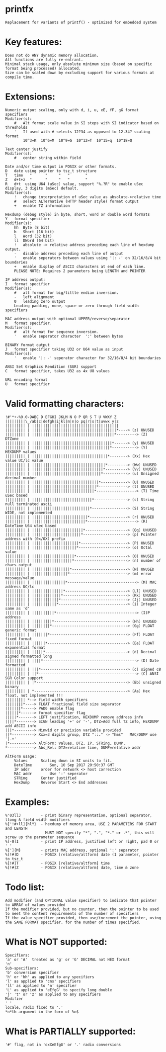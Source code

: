 # printfx
	Replacement for variants of printf() - optimized for embedded system

# Key features:
	Does not do ANY dynamic memory allocation.
	All functions are fully re-entrant.
	Minimal stack usage, only absolute minimum size (based on specific format being processed) allocated.
	Size can be scaled down by excluding support for various formats at compile time.

# Extensions:
	Numeric output scaling, only with d, i, u, eE, fF, gG format specifiers
	Modifier(s):
		#	Alt format scale value in SI steps with SI indicator based on thresholds
		'	If used with # selects 12?34 as opposed to 12.34? scaling format
			10^3=K  10^6=M  10^9=G  10^12=T  10^15=q  10^18=Q

	Text center justify
	Modifier(s):
		#	center string within field

	Date and/or time output in POSIX or other formats.
	D	date using pointer to tsz_t structure
	T	time   "      "     "   "       "
	Z	d+t+z  "      "     "   "       "
	R	d+t  using U64 (uSec) value, support "%.?R" to enable uSec display, 3 digits (mSec) default.
	Modifier(s):
		!	change interpretation of uSec value as absolute->relative time
		#	select ALTernative (HTTP header style) format output
		+	enable TZ information

	Hexdump (debug style) in byte, short, word or double word formats
	Y	format specifier
	Modifier(s):
		hh	Byte (8 bit)
		h	Short (16 bit)
		l	Word (32 bit)
		ll	DWord (64 bit)
		!	absolute -> relative address preceding each line of hexdump output.
		-	disable address preceding each line of output
		'	enable seperators between values using '|: -' on 32/16/8/4 bit boundaries
		+	enable display of ASCII characters at end of each line.
    	PLEASE NOTE: Requires 2 parameters being LENGTH and POINTER

	IP address output:
	I	format specifier
	Modifier(s):
		# 	alt format for big/little endian inversion.
		-	left alignment
		0	leading zero output
		Leading padding, none, space or zero through field width specifiers

	MAC address output with optional UPPER/reverse/separator
	M	format specifier.
	Modifier(s):
		# 	alt format for sequence inversion.
		'	enable seperator character  ':' between bytes

	BINARY format output
	J	format specifier taking U32 or U64 value as input
	Modifier(s):
		'	enable '|: -' seperator character for 32/16/8/4 bit boundaries

	ANSI Set Graphics Rendition (SGR) support
	C	format specifier, takes U32 as 4x U8 values

	URL encoding format
	U	format specifier
  	  
# Valid formatting characters:
	!#'*+-%0.0-9ABC D EFGHI JKLM N O P QR S T U VWXY Z
	|||||||||\_/ab|c|defgh|ijkl|m|n|o pq|r|s|t|uvwx y|z
	||||||||| | |||||||||||||||||||||||||||||||||||||||
	||||||||| | ||||||||||||||||||||||||||||||||||||||*----> (z) UNUSED
	||||||||| | |||||||||||||||||||||||||||||||||||||*---------> (Z) DTZone
	||||||||| | ||||||||||||||||||||||||||||||||||||*------> (y) UNUSED
	||||||||| | |||||||||||||||||||||||||||||||||||*-----------> (Y) HEXDUMP values
	||||||||| | ||||||||||||||||||||||||||||||||||*--------> (Xx) Hex value UC/lc value
	||||||||| | |||||||||||||||||||||||||||||||||*---------> (Ww) UNUSED
	||||||||| | ||||||||||||||||||||||||||||||||*----------> (Vv) UNUSED
	||||||||| | |||||||||||||||||||||||||||||||*-----------> (u) Unsigned decimal number
	||||||||| | ||||||||||||||||||||||||||||||*------------> (U) UNUSED
	||||||||| | |||||||||||||||||||||||||||||*-------------> (t) UNUSED
	||||||||| | ||||||||||||||||||||||||||||*------------------> (T) Time uSec based
	||||||||| | |||||||||||||||||||||||||||*---------------> (s) String null terminated ascii
	||||||||| | ||||||||||||||||||||||||||*----------------> (S) String WIDE, not implemented
	||||||||| | |||||||||||||||||||||||||*-----------------> (r) UNUSED
	||||||||| | ||||||||||||||||||||||||*----------------------> (R) DateTime U64 uSec based
	||||||||| | |||||||||||||||||||||||*-------------------> (Qq) UNUSED
	||||||||| | ||||||||||||||||||||||*--------------------> (p) Pointer address with (0x/0X) prefix
	||||||||| | |||||||||||||||||||||*---------------------> (P) UNUSED
	||||||||| | ||||||||||||||||||||*----------------------> (o) Octal value
	||||||||| | |||||||||||||||||||*-----------------------> (O) UNUSED
	||||||||| | ||||||||||||||||||*------------------------> (n) number of chars output
	||||||||| | |||||||||||||||||*-------------------------> (N) UNUSED
	||||||||| | ||||||||||||||||*--------------------------> (m) error message/value
	||||||||| | |||||||||||||||*-------------------------------> (M) MAC address UC/lc
	||||||||| | ||||||||||||||*----------------------------> (Ll) UNUSED
	||||||||| | |||||||||||||*-----------------------------> (Kk) UNUSED
	||||||||| | ||||||||||||*------------------------------> (Jj) UNUSED
	||||||||| | |||||||||||*-------------------------------> (i) Integer same as 'd'
	||||||||| | ||||||||||*------------------------------------> (I)P address
	||||||||| | |||||||||*---------------------------------> (Hh) UNUSED
	||||||||| | ||||||||*----------------------------------> (Gg) FLOAT generic format
	||||||||| | |||||||*-----------------------------------> (Ff) FLOAT fixed format
	||||||||| | ||||||*------------------------------------> (Ee) FLOAT exponential format
	||||||||| | |||||*-------------------------------------> (d) Decimal signed formatted long
	||||||||| | ||||*------------------------------------------> (D) Date formatted
	||||||||| | |||*---------------------------------------> (c) signed c8
	||||||||| | ||*--------------------------------------------> (C) ANSI SGR Color support
	||||||||| | |*-----------------------------------------> (Bb) unsigned binary
	||||||||| | *------------------------------------------> (Aa) Hex float, not implemented !!!
	||||||||| *--> field width specifiers
	||||||||*----> FLOAT fractional field size separator
	|||||||*-----> PAD0 enable flag
	||||||*------> format specifier flag
	|||||*-------> LEFT justification, HEXDUMP remove address info
	||||*--------> SIGN leading '+' or '-',	DTZ=Add full TZ info, HEXDUMP add ASCII info
	|||*---------> Minwid or precision variable provided
	||*----------> Xxx=3 digits group, DTZ "::." -> "hms"	MAC/DUMP use '|-+'
	|*-----------> AltForm: Values, DTZ, IP, STRing, DUMP,
	*------------> Abs_Rel: DTZ=relative time, DUMP=relative addr
	
	AltForm usage:
		Values		Scaling down in SI units to fit.
		DateTime		Sun, 10 Sep 2017 20:50:37 GMT
		IP addr		order for network <> host correction
		MAC addr		Use ':' seperator
		STRing		Center justified
		HexDump		Reverse Start <> End addresses

# Examples:
	%'03llJ			- print binary representation, optional separator, llong & field width modifiers
	%['!#+ll]{hlY}	- hexdump of memory area, USE 2 PARAMETERS FOR START and LENGTH
					  MUST NOT specify "*", ".", "*." or .*", this will screw up the parameter sequence
	%[-0]I			- print IP address, justified left or right, pad 0 or ' '
	%[']{M}			- prints MAC address, optional ':' separator
	%[!#]D			- POSIX [relative/altform] date (1 parameter, pointer to tsz_t
	%[!#]T			- POSIX [relative/altform] time
	%[!#]Z			- POSIX [relative/altform] date, time & zone

# Todo list:
	Add modifier (and OPTIONAL value specifier) to indicate that pointer to ARRAY of values provided
	If the modifier provided, but no counter, then the pointer to be used to meet the content requirements of the number of specifiers
	If the value specifier provided, then use/increment the pointer, using the SAME FORMAT specifier, for the number of times specified.

# What is NOT supported:
	Specifiers:
	'a' or 'A'	treated as 'g' or 'G' DECIMAL not HEX format
	'n'
	Sub-specifiers:
	'b' conversion specifier
	'h' or 'hh' as applied to any specifiers
	'l' as applied to 'cns' specifiers
	'll' as applied to 'n' specifier
	'L' as applied to 'eEfgG' to specify long double
	'j' 't' or 'z' as applied to any specifiers	 
	Modifier
	' '
	locale, radix fixed to '.'
	*n*th argument in the form of %n$

# What is PARTIALLY supported:
	'#' flag, not in 'oxXeEfgG' or '.' radix conversions
